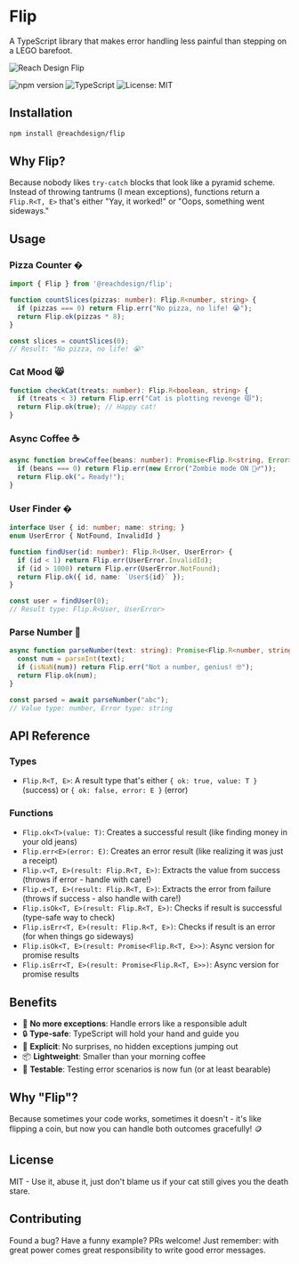# Flip 

A TypeScript library that makes error handling less painful than stepping on a LEGO barefoot.

![Reach Design Flip](https://github.com/user-attachments/assets/a88cb327-0e3e-4ae9-baa4-dae6cc4740b2)

![npm version](https://img.shields.io/npm/v/@reachdesign/flip?style=for-the-badge&logo=npm&color=red)
![TypeScript](https://img.shields.io/badge/TypeScript-3178C6?style=for-the-badge&logo=typescript&logoColor=white)
![License: MIT](https://img.shields.io/badge/License-MIT-green?style=for-the-badge)

## Installation

```bash
npm install @reachdesign/flip
```

## Why Flip?

Because nobody likes `try-catch` blocks that look like a pyramid scheme. Instead of throwing tantrums (I mean exceptions), functions return a `Flip.R<T, E>` that's either "Yay, it worked!" or "Oops, something went sideways."

## Usage

### Pizza Counter �

```typescript
import { Flip } from '@reachdesign/flip';

function countSlices(pizzas: number): Flip.R<number, string> {
  if (pizzas === 0) return Flip.err("No pizza, no life! 😭");
  return Flip.ok(pizzas * 8);
}

const slices = countSlices(0);
// Result: "No pizza, no life! 😭"
```

### Cat Mood 😸

```typescript
function checkCat(treats: number): Flip.R<boolean, string> {
  if (treats < 3) return Flip.err("Cat is plotting revenge 😾");
  return Flip.ok(true); // Happy cat!
}
```

### Async Coffee ☕

```typescript
async function brewCoffee(beans: number): Promise<Flip.R<string, Error>> {
  if (beans === 0) return Flip.err(new Error("Zombie mode ON 🧟‍♂️"));
  return Flip.ok("☕ Ready!");
}
```

### User Finder �

```typescript
interface User { id: number; name: string; }
enum UserError { NotFound, InvalidId }

function findUser(id: number): Flip.R<User, UserError> {
  if (id < 1) return Flip.err(UserError.InvalidId);
  if (id > 1000) return Flip.err(UserError.NotFound);
  return Flip.ok({ id, name: `User${id}` });
}

const user = findUser(0);
// Result type: Flip.R<User, UserError>
```

### Parse Number 🔢

```typescript
async function parseNumber(text: string): Promise<Flip.R<number, string>> {
  const num = parseInt(text);
  if (isNaN(num)) return Flip.err("Not a number, genius! 🤓");
  return Flip.ok(num);
}

const parsed = await parseNumber("abc");
// Value type: number, Error type: string
```

## API Reference

### Types

- `Flip.R<T, E>`: A result type that's either `{ ok: true, value: T }` (success) or `{ ok: false, error: E }` (error)

### Functions

- `Flip.ok<T>(value: T)`: Creates a successful result (like finding money in your old jeans)
- `Flip.err<E>(error: E)`: Creates an error result (like realizing it was just a receipt)
- `Flip.v<T, E>(result: Flip.R<T, E>)`: Extracts the value from success (throws if error - handle with care!)
- `Flip.e<T, E>(result: Flip.R<T, E>)`: Extracts the error from failure (throws if success - also handle with care!)
- `Flip.isOk<T, E>(result: Flip.R<T, E>)`: Checks if result is successful (type-safe way to check)
- `Flip.isErr<T, E>(result: Flip.R<T, E>)`: Checks if result is an error (for when things go sideways)
- `Flip.isOk<T, E>(result: Promise<Flip.R<T, E>>)`: Async version for promise results
- `Flip.isErr<T, E>(result: Promise<Flip.R<T, E>>)`: Async version for promise results

## Benefits

- 🚫 **No more exceptions**: Handle errors like a responsible adult
- 🔒 **Type-safe**: TypeScript will hold your hand and guide you
- 🎯 **Explicit**: No surprises, no hidden exceptions jumping out
- 📦 **Lightweight**: Smaller than your morning coffee
- 🧪 **Testable**: Testing error scenarios is now fun (or at least bearable)

## Why "Flip"?

Because sometimes your code works, sometimes it doesn't - it's like flipping a coin, but now you can handle both outcomes gracefully! 🪙

## License

MIT - Use it, abuse it, just don't blame us if your cat still gives you the death stare.

## Contributing

Found a bug? Have a funny example? PRs welcome! Just remember: with great power comes great responsibility to write good error messages.
